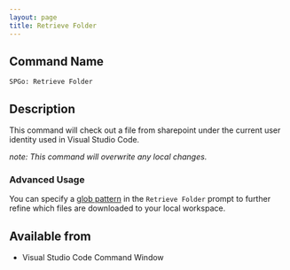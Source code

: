 ```yaml
---
layout: page
title: Retrieve Folder
---
```


## Command Name
`SPGo: Retrieve Folder`

## Description
This command will check out a file from sharepoint under the current user identity used in Visual Studio Code.

_note: This command *will* overwrite any local changes._

### Advanced Usage
You can specify a [glob pattern](https://en.wikipedia.org/wiki/Glob_(programming)) in the `Retrieve Folder` prompt to further refine which files are downloaded to your local workspace.

## Available from
* Visual Studio Code Command Window

